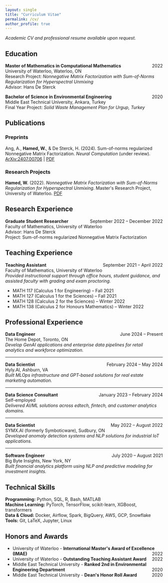 ```yaml
---
layout: single
title: "Curriculum Vitae"
permalink: /cv/
author_profile: true
---
```


*Academic CV and professional resume available upon request.*

<!-- --- -->

## Education

**Master of Mathematics in Computational Mathematics** <span style="float:right">2022</span>  
University of Waterloo, Waterloo, ON  
Research Project: *Nonnegative Matrix Factorization with Sum-of-Norms Regularization for Hyperspectral Unmixing*  
Advisor: Hans De Sterck

**Bachelor of Science in Environmental Engineering** <span style="float:right">2020</span>  
Middle East Technical University, Ankara, Turkey  
Final Year Project: *Solid Waste Management Plan for Urgup, Turkey*    

<!-- --- -->

## Publications

### Preprints
Ang, A., **Hamed, W.**, & De Sterck, H. (2024). Sum-of-norms regularized Nonnegative Matrix Factorization. *Neural Computation* (under review). [ArXiv:2407.00706](https://arxiv.org/abs/2407.00706) | [PDF](/assets/files/2407.00706v1-2.pdf)

### Research Projects
**Hamed, W.** (2022). *Nonnegative Matrix Factorization with Sum-of-Norms Regularization for Hyperspectral Unmixing*. Master's Research Project, University of Waterloo. [PDF](/assets/files/Nonnegative_Matrix_Factorization_with_Sum-of-Norms_Regularization_for_Hyperspectral_Unmixing.pdf)    

<!-- --- -->

## Research Experience

**Graduate Student Researcher** <span style="float:right">September 2022 – December 2022</span>  
Faculty of Mathematics, University of Waterloo  
Advisor: Hans De Sterck  
Project: Sum-of-norms regularized Nonnegative Matrix Factorization

<!-- --- -->

## Teaching Experience

**Teaching Assistant** <span style="float:right">September 2021 – April 2022</span>  
Faculty of Mathematics, University of Waterloo  
*Provided instructional support through office hours, student guidance, and assisted faculty with grading and exam proctoring.*
- MATH 117 (Calculus 1 for Engineering) – Fall 2021
- MATH 127 (Calculus 1 for the Sciences) – Fall 2021
- MATH 128 (Calculus 2 for the Sciences) – Winter 2022  
- MATH 138 (Calculus 2 for Honours Mathematics) – Winter 2022

<!-- --- -->

## Professional Experience

**Data Engineer** <span style="float:right">June 2024 – Present</span>  
The Home Depot, Toronto, ON  
*Develop GenAI applications and enterprise data pipelines for retail analytics and workforce optimization.*

---


**Data Scientist** <span style="float:right">February 2024 – May 2024</span>  
Hyly.AI, Ashburn, VA   
*Built MLOps infrastructure and GPT-based solutions for real estate marketing automation.*

---


**Data Science Consultant** <span style="float:right">January 2023 – February 2024</span>  
Self-employed  
*Delivered AI/ML solutions across edtech, fintech, and customer analytics domains.*

---


**Data Scientist** <span style="float:right">May 2022 – August 2022</span>  
SYMX.AI (formerly Symboticware), Sudbury, ON  
*Developed anomaly detection systems and NLP solutions for industrial IoT applications.*

---


**Software Engineer** <span style="float:right">July 2020 – August 2021</span>  
Big Byte Insights, New York, NY  
*Built financial analytics platform using NLP and predictive modeling for investment insights.*

<!-- --- -->

## Technical Skills

**Programming:** Python, SQL, R, Bash, MATLAB   
**Machine Learning:** PyTorch, TensorFlow, scikit-learn, XGBoost, transformers  
**Data & Cloud:** Docker, Airflow, Spark, BigQuery, AWS, GCP, Snowflake  
**Tools:** Git, LaTeX, Jupyter, Linux

<!-- --- -->

## Honors and Awards

- University of Waterloo - **International Master's Award of Excellence (IMAE)** <span style="float:right">2022</span>
- University of Waterloo - **Outstanding Teaching Assistant Award** <span style="float:right">2022</span>  
- Middle East Technical University - **Ranked 2nd in Environmental Engineering Department** <span style="float:right">2020</span>
- Middle East Technical University - **Dean's Honor Roll Award** <span style="float:right">2020</span>

